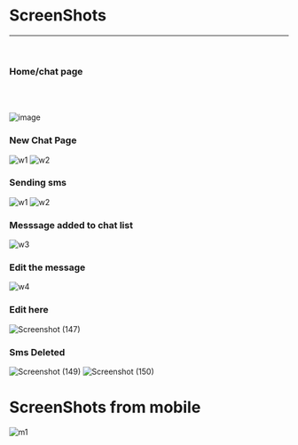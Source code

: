 <h1>ScreenShots </h1><hr><br>
<h3>Home/chat page</h3><br> <br>

![image](https://github.com/ayushchaubey17/group_Chat/assets/123767430/b2cbb0d7-01b4-416c-89f0-7af811f2b7f3)



<h3>New Chat Page</h3>

![w1](https://github.com/ayushchaubey17/group_Chat/assets/123767430/f930b7f6-3f3e-436a-831e-4b2a4ef087f8)
![w2](https://github.com/ayushchaubey17/group_Chat/assets/123767430/0374bffe-0535-48a7-80b3-c7142af97ec2)


<h3>Sending sms</h3>

![w1](https://github.com/ayushchaubey17/group_Chat/assets/123767430/20e8722f-1bad-463b-ac67-aeb41637c5e4)
![w2](https://github.com/ayushchaubey17/group_Chat/assets/123767430/a56a3ec9-0074-433c-a20c-395404aa6f90)


<h3>Messsage added to chat list</h3>

![w3](https://github.com/ayushchaubey17/group_Chat/assets/123767430/dd5c8b36-62fe-4198-9867-18357c18d8eb)

<h3>Edit the message</h3>

![w4](https://github.com/ayushchaubey17/group_Chat/assets/123767430/c65dd54c-2a57-4f95-aa8c-87769d90c5a8)


<h3>Edit here</h3>


![Screenshot (147)](https://github.com/ayushchaubey17/group_Chat/assets/123767430/8c5970e2-2a54-46f3-a355-541173640d87)






<h3>Sms Deleted</h3>


![Screenshot (149)](https://github.com/ayushchaubey17/group_Chat/assets/123767430/26cfddca-c0b1-451f-8cf5-f5694dd73246)
![Screenshot (150)](https://github.com/ayushchaubey17/group_Chat/assets/123767430/184bc8ac-c357-4404-8d3b-ea9723c674f0)



<h1>ScreenShots from mobile</h1>


![m1](https://github.com/ayushchaubey17/group_Chat/assets/123767430/bdeccb76-29ad-4ffd-8e17-dfcd507ac1ed)
